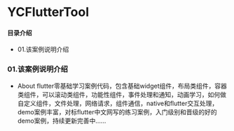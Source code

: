 # YCFlutterTool
#### 目录介绍
- 01.该案例说明介绍


### 01.该案例说明介绍
- About
  flutter零基础学习案例代码，包含基础widget组件，布局类组件，容器类组件，可以滚动类组件，功能性组件，事件处理和通知，动画学习，如何做自定义组件，文件处理，网络请求，组件通信，native和flutter交互处理，demo案例丰富，对标flutter中文网写的练习案例，入门级别和晋级的好的demo案例，持续更新完善中……














